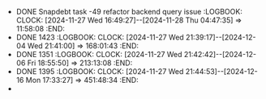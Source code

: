 - DONE Snapdebt task -49 refactor backend query issue
  :LOGBOOK:
  CLOCK: [2024-11-27 Wed 16:49:27]--[2024-11-28 Thu 04:47:35] =>  11:58:08
  :END:
- DONE 1423
  :LOGBOOK:
  CLOCK: [2024-11-27 Wed 21:39:17]--[2024-12-04 Wed 21:41:00] =>  168:01:43
  :END:
- DONE 1351
  :LOGBOOK:
  CLOCK: [2024-11-27 Wed 21:42:42]--[2024-12-06 Fri 18:55:50] =>  213:13:08
  :END:
- DONE 1395
  :LOGBOOK:
  CLOCK: [2024-11-27 Wed 21:44:53]--[2024-12-16 Mon 17:33:27] =>  451:48:34
  :END:
-